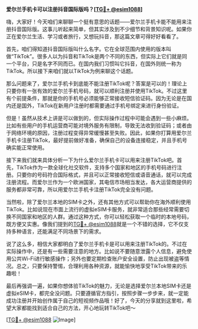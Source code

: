 **爱尔兰手机卡可以注册抖音国际版吗？[[TG💪+ @esim1088](https://t.me/s/esim1088)]**

嗨，大家好！今天咱们来聊聊一个挺有意思的话题——爱尔兰手机卡能不能用来注册抖音国际版。这事儿听起来简单，但其实涉及到不少细节和背景知识呢。如果你正在爱尔兰生活、学习或者旅行，又想玩抖音，那这篇文章可得好好看看了。

首先，咱们得知道抖音国际版叫什么名字。它在全球范围内使用的版本叫做“TikTok”。很多人以为抖音和TikTok是两个不同的东西，但实际上它们就是同一个平台，只是名字不同而已。在国内我们习惯叫它抖音，在国外则统一称为TikTok。所以接下来咱们就以TikTok为例来聊这个话题。

那么问题来了，爱尔兰手机卡到底能不能注册TikTok呢？答案是可以的！理论上只要你有一张有效的爱尔兰手机号码，就可以顺利注册并使用TikTok。不过这里有个前提条件，那就是你的手机号必须能够正常接收短信验证码。因为无论是在国内还是国外，TikTok在新用户注册时都需要通过手机号绑定来进行身份验证。

但是！虽然从技术上讲是可以做到的，但实际操作过程中可能会遇到一些小麻烦。比如有些用户的手机运营商可能对境外服务有限制，导致无法收到验证码；或者由于网络环境的原因，注册过程变得异常缓慢甚至失败。因此，如果你打算用爱尔兰手机卡注册TikTok，最好提前做好准备，确保自己的设备连接稳定，并且手机号确实能正常使用。

接下来我们就来具体分析一下为什么爱尔兰手机卡可以用来注册TikTok吧。首先，TikTok作为一款全球化社交软件，支持多个国家和地区的手机号码进行注册。只要你的号码符合国际格式，并且可以正常接收短信或语音通话，就可以完成注册流程。而爱尔兰作为一个欧洲国家，其电信市场相当发达，各大运营商提供的服务都非常可靠，所以用爱尔兰手机卡注册TikTok完全没有问题。

当然啦，除了爱尔兰本地的SIM卡之外，还有其他方式可以帮助你在海外顺利使用TikTok。比如说现在市面上流行的虚拟eSIM卡服务，就非常适合那些经常需要切换不同国家和地区的人群。通过这种方式，你可以轻松获取一个临时的本地号码，既方便又实惠。像我们提到的[TG💪+ @esim1088](https://t.me/s/esim1088)就是一个不错的选择，它不仅支持多种语言，还能满足不同场景下的需求。

说了这么多，相信大家都明白了爱尔兰手机卡是可以用来注册TikTok的。不过在实际操作中，还是有一些需要注意的地方。比如说不要随意泄露个人信息，避免使用公共Wi-Fi进行敏感操作；另外也要定期检查账户安全设置，防止出现被盗等情况。总之，只要保持警惕，合理利用各种资源，就能愉快地享受TikTok带来的乐趣啦！

最后再强调一遍，如果你想体验TikTok的魅力，无论是选择爱尔兰本地SIM卡还是虚拟eSIM卡，都完全没问题。只要遵循官方指引，按照步骤一步步来，就一定能成功注册并开始创作属于自己的短视频作品哦！好了，今天的分享就到这里啦，希望大家都能找到适合自己的方法，开心地玩转TikTok吧～  

[[TG💪+ @esim1088](https://t.me/s/esim1088) ![Image](https://i.postimg.cc/4NQfJmqS/Snipaste-2025-05-13-00-14-12.png)]